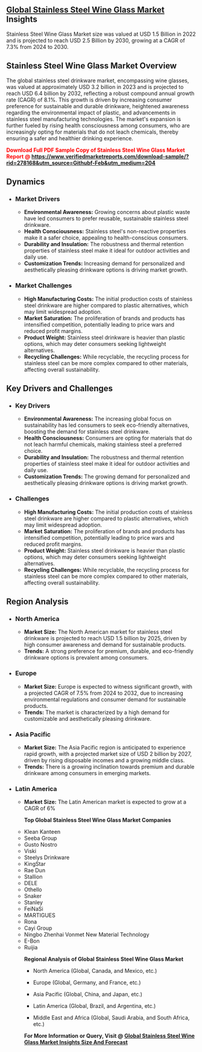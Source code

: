 <h2><a href="https://www.verifiedmarketreports.com/download-sample/?rid=278168&amp;utm_source=Githubf&amp;utm_medium=204" target="_blank">Global Stainless Steel Wine Glass Market</a> Insights</h2><p>Stainless Steel Wine Glass Market size was valued at USD 1.5 Billion in 2022 and is projected to reach USD 2.5 Billion by 2030, growing at a CAGR of 7.3% from 2024 to 2030.</p><p> <h2>Stainless Steel Wine Glass Market Overview</h2> <p>The global stainless steel drinkware market, encompassing wine glasses, was valued at approximately USD 3.2 billion in 2023 and is projected to reach USD 6.4 billion by 2032, reflecting a robust compound annual growth rate (CAGR) of 8.1%. This growth is driven by increasing consumer preference for sustainable and durable drinkware, heightened awareness regarding the environmental impact of plastic, and advancements in stainless steel manufacturing technologies. The market's expansion is further fueled by rising health consciousness among consumers, who are increasingly opting for materials that do not leach chemicals, thereby ensuring a safer and healthier drinking experience. </p> <p><strong><p><span class=""><span style="color: #ff0000;"><strong>Download Full PDF Sample Copy of Stainless Steel Wine Glass Market Report</strong> @ </span><a href="https://www.verifiedmarketreports.com/download-sample/?rid=278168&amp;utm_source=Githubf-Feb&amp;utm_medium=204" target="_blank">https://www.verifiedmarketreports.com/download-sample/?rid=278168&amp;utm_source=Githubf-Feb&amp;utm_medium=204</a></span></p></strong></p> <h2>Dynamics</h2> <ul> <li><h3>Market Drivers</h3> <ul> <li><strong>Environmental Awareness:</strong> Growing concerns about plastic waste have led consumers to prefer reusable, sustainable stainless steel drinkware. </li> <li><strong>Health Consciousness:</strong> Stainless steel's non-reactive properties make it a safer choice, appealing to health-conscious consumers. </li> <li><strong>Durability and Insulation:</strong> The robustness and thermal retention properties of stainless steel make it ideal for outdoor activities and daily use. </li> <li><strong>Customization Trends:</strong> Increasing demand for personalized and aesthetically pleasing drinkware options is driving market growth. </li> </ul> </li> <li><h3>Market Challenges</h3> <ul> <li><strong>High Manufacturing Costs:</strong> The initial production costs of stainless steel drinkware are higher compared to plastic alternatives, which may limit widespread adoption. </li> <li><strong>Market Saturation:</strong> The proliferation of brands and products has intensified competition, potentially leading to price wars and reduced profit margins. </li> <li><strong>Product Weight:</strong> Stainless steel drinkware is heavier than plastic options, which may deter consumers seeking lightweight alternatives. </li> <li><strong>Recycling Challenges:</strong> While recyclable, the recycling process for stainless steel can be more complex compared to other materials, affecting overall sustainability. </li> </ul> </li> </ul> <h2>Key Drivers and Challenges</h2> <ul> <li><h3>Key Drivers</h3> <ul> <li><strong>Environmental Awareness:</strong> The increasing global focus on sustainability has led consumers to seek eco-friendly alternatives, boosting the demand for stainless steel drinkware. </li> <li><strong>Health Consciousness:</strong> Consumers are opting for materials that do not leach harmful chemicals, making stainless steel a preferred choice. </li> <li><strong>Durability and Insulation:</strong> The robustness and thermal retention properties of stainless steel make it ideal for outdoor activities and daily use. </li> <li><strong>Customization Trends:</strong> The growing demand for personalized and aesthetically pleasing drinkware options is driving market growth. </li> </ul> </li> <li><h3>Challenges</h3> <ul> <li><strong>High Manufacturing Costs:</strong> The initial production costs of stainless steel drinkware are higher compared to plastic alternatives, which may limit widespread adoption. </li> <li><strong>Market Saturation:</strong> The proliferation of brands and products has intensified competition, potentially leading to price wars and reduced profit margins. </li> <li><strong>Product Weight:</strong> Stainless steel drinkware is heavier than plastic options, which may deter consumers seeking lightweight alternatives. </li> <li><strong>Recycling Challenges:</strong> While recyclable, the recycling process for stainless steel can be more complex compared to other materials, affecting overall sustainability. </li> </ul> </li> </ul> <h2>Region Analysis</h2> <ul> <li><h3>North America</h3> <ul> <li><strong>Market Size:</strong> The North American market for stainless steel drinkware is projected to reach USD 1.5 billion by 2025, driven by high consumer awareness and demand for sustainable products. </li> <li><strong>Trends:</strong> A strong preference for premium, durable, and eco-friendly drinkware options is prevalent among consumers. </li> </ul> </li> <li><h3>Europe</h3> <ul> <li><strong>Market Size:</strong> Europe is expected to witness significant growth, with a projected CAGR of 7.5% from 2024 to 2032, due to increasing environmental regulations and consumer demand for sustainable products. </li> <li><strong>Trends:</strong> The market is characterized by a high demand for customizable and aesthetically pleasing drinkware. </li> </ul> </li> <li><h3>Asia Pacific</h3> <ul> <li><strong>Market Size:</strong> The Asia Pacific region is anticipated to experience rapid growth, with a projected market size of USD 2 billion by 2027, driven by rising disposable incomes and a growing middle class. </li> <li><strong>Trends:</strong> There is a growing inclination towards premium and durable drinkware among consumers in emerging markets. </li> </ul> </li> <li><h3>Latin America</h3> <ul> <li><strong>Market Size:</strong> The Latin American market is expected to grow at a CAGR of 6%</p><p><strong>Top Global Stainless Steel Wine Glass Market Companies</strong></p><div data-test-id=""><p><li>Klean Kanteen</li><li> Seeba Group</li><li> Gusto Nostro</li><li> Viski</li><li> Steelys Drinkware</li><li> KingStar</li><li> Rae Dun</li><li> Stallion</li><li> DELE</li><li> Othello</li><li> Snaker</li><li> Stanley</li><li> FeiNaSi</li><li> MARTIGUES</li><li> Rona</li><li> Cayi Group</li><li> Ningbo Zhenhai Vonmet New Material Technology</li><li> E-Bon</li><li> Ruijia</li></p><div><strong>Regional Analysis of&nbsp;Global Stainless Steel Wine Glass Market</strong></div><ul><li dir="ltr"><p dir="ltr">North America&nbsp;(Global, Canada, and Mexico, etc.)</p></li><li dir="ltr"><p dir="ltr">Europe (Global, Germany, and France, etc.)</p></li><li dir="ltr"><p dir="ltr">Asia Pacific&nbsp;(Global, China, and Japan, etc.)</p></li><li dir="ltr"><p dir="ltr">Latin America&nbsp;(Global, Brazil, and Argentina, etc.)</p></li><li dir="ltr">Middle East and Africa&nbsp;(Global, Saudi Arabia, and South Africa, etc.)</li></ul><p><strong>For More Information or Query, Visit @&nbsp;</strong><strong><a href="https://www.verifiedmarketreports.com/product/stainless-steel-wine-glass-market/?utm_source=Githubf&amp;utm_medium=204" target="_blank">Global Stainless Steel Wine Glass Market Insights Size And Forecast</a></strong></p></div>
